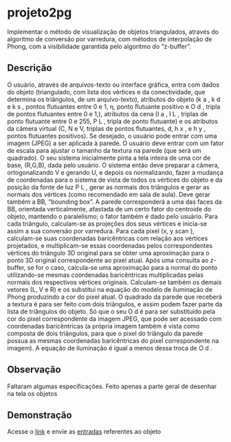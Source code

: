 # projeto2pg
Implementar o método de visualização de objetos triangulados, através do algoritmo de conversão por varredura, com métodos de interpolação de Phong, com a visibilidade garantida pelo algoritmo do “z-buffer”.
## Descrição
O usuário, através de arquivos-texto ou interface gráfica, entra com dados do objeto (triangulado, com lista dos vértices e da conectividade, que determina os triângulos,
de um arquivo-texto), atributos do objeto (k a , k d e k s , pontos flutuantes entre 0 e 1, η, ponto flutuante positivo e O d , tripla de pontos flutuantes entre 0 e 1,), atributos da cena (I a , I L ,
triplas de ponto flutuante entre 0 e 255, P L , tripla de ponto flutuante) e os atributos da câmera virtual (C, N e V, triplas de pontos flutuantes, d, h x , e h y , pontos flutuantes
positivos). Se desejado, o usuário pode entrar com uma imagem (JPEG) a ser aplicada à parede. O usuário deve entrar com um fator de escala para ajustar o tamanho da textura na
parede (que será um quadrado). O seu sistema inicialmente pinta a tela inteira de uma cor de base, (R,G,B), dada pelo usuário. O sistema então deve preparar a câmera,
ortogonalizando V e gerando U, e depois os normalizando, fazer a mudança de coordenadas para o sistema de vista de todos os vértices do objeto e da posição da fonte de luz P L , gerar
as normais dos triângulos e gerar as normais dos vértices (como recomendado em sala de aula). Deve gerar também a BB, “bounding box”. A parede corresponderá a uma das faces
da BB, orientada verticalmente, afastada de um certo fator do centroide do objeto, mantendo o paralelismo; o fator também é dado pelo usuário. Para cada triângulo,
calculam-se as projeções dos seus vértices e inicia-se assim a sua conversão por varredura. Para cada pixel (x, y scan ), calculam-se suas coordenadas baricêntricas com relação aos
vértices projetados, e multiplicam-se essas coordenadas pelos correspondentes vértices do triângulo 3D original para se obter uma aproximação para o ponto 3D original
correspondente ao pixel atual. Após uma consulta ao z-buffer, se for o caso, calcula-se uma aproximação para a normal do ponto utilizando-se mesmas coordenadas baricêntricas
multiplicadas pelas normais dos respectivos vértices originais. Calculam-se também os demais vetores (L, V e R) e os substitui na equação do modelo de iluminação de Phong
produzindo a cor do pixel atual. O quadrado da parede que receberá a textura é para ser feito com dois triângulos, e assim podem fazer parte da lista de triângulos do objeto. Só que
o seu O d é para ser substituído pela cor do pixel correspondente da imagem JPEG, que pode ser acessado com coordenadas baricêntricas (a própria imagem também é vista como
composta de dois triângulos, para que o pixel do triângulo da parede possua as mesmas coordenadas baricêntricas do pixel correspondente na imagem). A equação de iluminação é
igual a menos dessa troca de O d .

## Observação
Faltaram algumas especificações.  Feito apenas a parte geral de desenhar na tela os objetos

## Demonstração
Acesse o [link](https://vmmelo.github.io/projeto2pg/) e envie as [entradas](https://github.com/MVictorM/projeto2pg/tree/master/entradas) referentes ao objeto

